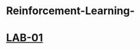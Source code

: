 # Reinforcement-Learning-
# [LAB-01](https://colab.research.google.com/drive/1fFkdNrWW-2dSiqppzDZ4nxnvY-YHr6bh)
